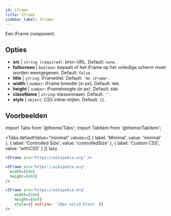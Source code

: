 ```yaml
---
id: iframe 
title: IFrame
sidebar_label: IFrame
---
```


Een iFrame component.

## Opties

* __src__ | `string (required)`: bron-URL. Default: `none`.
* __fullscreen__ | `boolean`: bepaalt of het iFrame op het volledige scherm moet worden weergegeven. Default: `false`.
* __title__ | `string`: iFrametitel. Default: `'An iFrame'`.
* __width__ | `number`: iFrame breedte (in px). Default: `900`.
* __height__ | `number`: iFramehoogte (in px). Default: `600`.
* __className__ | `string`: klassennaam. Default: `''`.
* __style__ | `object`: CSS inline-stijlen. Default: `{}`.


## Voorbeelden

import Tabs from '@theme/Tabs';
import TabItem from '@theme/TabItem';

<Tabs
    defaultValue="minimal"
    values={[
        { label: 'Minimal', value: 'minimal' },
        { label: 'Controlled Size', value: 'controlledSize' },
        { label: 'Custom CSS', value: 'withCSS' }
    ]}
    lazy
>

<TabItem value="minimal" >

```jsx live
<IFrame src="https://wikipedia.org" />
```

</TabItem>

<TabItem value="controlledSize" >

```jsx live
<IFrame src="https://wikipedia.org" 
  width={600} 
  height={400} 
/>
```
</TabItem>

<TabItem value="withCSS" >

```jsx live
<IFrame src="https://wikipedia.org" 
    width={600} 
    height={600} 
    style={{ outline: '10px solid black' }}
/>
```
</TabItem>

</Tabs>


